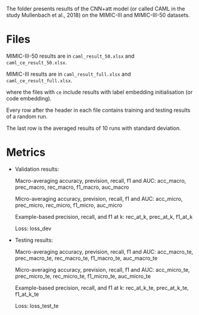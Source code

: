 The folder presents results of the CNN+att model (or called CAML in the study Mullenbach et al., 2018) on the MIMIC-III and MIMIC-III-50 datasets.

# Files
MIMIC-III-50 results are in ```caml_result_50.xlsx``` and ```caml_ce_result_50.xlsx```.

MIMIC-III results are in ```caml_result_full.xlsx``` and ```caml_ce_result_full.xlsx```.

where the files with ```ce``` include results with label embedding initialisation (or code embedding).

Every row after the header in each file contains training and testing results of a random run. 

The last row is the averaged results of 10 runs with standard deviation.

# Metrics
* Validation results:

  Macro-averaging accuracy, prevision, recall, f1 and AUC: acc_macro, prec_macro, rec_macro, f1_macro, auc_macro	
  
  Micro-averaging accuracy, prevision, recall, f1 and AUC: acc_micro, prec_micro, rec_micro, f1_micro, auc_micro	

  Example-based precision, recall, and f1 at k: rec_at_k, prec_at_k, f1_at_k
  
  Loss: loss_dev	

* Testing results:
  
  Macro-averaging accuracy, prevision, recall, f1 and AUC: acc_macro_te, prec_macro_te, rec_macro_te, f1_macro_te, auc_macro_te	
  
  Micro-averaging accuracy, prevision, recall, f1 and AUC: acc_micro_te, prec_micro_te, rec_micro_te, f1_micro_te, auc_micro_te	
 
  Example-based precision, recall, and f1 at k: rec_at_k_te, prec_at_k_te, f1_at_k_te
  
  Loss: loss_test_te
